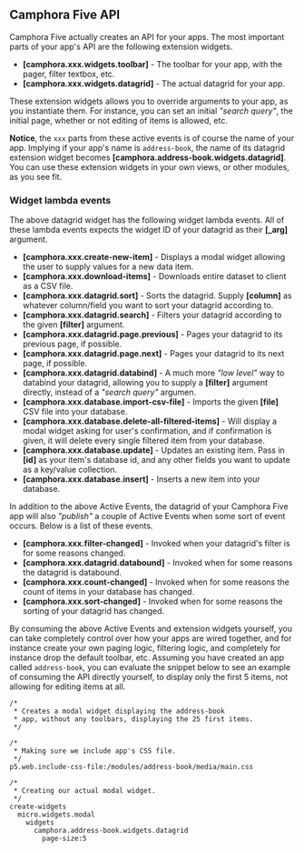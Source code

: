 ## Camphora Five API

Camphora Five actually creates an API for your apps. The most important parts of your app's API are
the following extension widgets.

- __[camphora.xxx.widgets.toolbar]__ - The toolbar for your app, with the pager, filter textbox, etc.
- __[camphora.xxx.widgets.datagrid]__ - The actual datagrid for your app.

These extension widgets allows you to override arguments to your app, as you instantiate them.
For instance, you can set an initial _"search query"_, the initial page, whether or not editing of items
is allowed, etc.

**Notice**, the `xxx` parts from these active events is of course the name of your app. Implying if your
app's name is `address-book`, the name of its datagrid extension widget becomes
__[camphora.address-book.widgets.datagrid]__. You can use these extension widgets in your own views,
or other modules, as you see fit.

### Widget lambda events

The above datagrid widget has the following widget lambda events. All of these lambda events expects the
widget ID of your datagrid as their __[\_arg]__ argument.

- __[camphora.xxx.create-new-item]__ - Displays a modal widget allowing the user to supply values for a new data item.
- __[camphora.xxx.download-items]__ - Downloads entire dataset to client as a CSV file.
- __[camphora.xxx.datagrid.sort]__ - Sorts the datagrid. Supply __[column]__ as whatever column/field you want to sort your datagrid according to.
- __[camphora.xxx.datagrid.search]__ - Filters your datagrid according to the given __[filter]__ argument.
- __[camphora.xxx.datagrid.page.previous]__ - Pages your datagrid to its previous page, if possible.
- __[camphora.xxx.datagrid.page.next]__ - Pages your datagrid to its next page, if possible.
- __[camphora.xxx.datagrid.databind]__ - A much more _"low level"_ way to databind your datagrid, allowing you to supply a __[filter]__ argument directly, instead of a _"search query"_ argumen.
- __[camphora.xxx.database.import-csv-file]__ - Imports the given __[file]__ CSV file into your database.
- __[camphora.xxx.database.delete-all-filtered-items]__ - Will display a modal widget asking for user's confirmation, and if confirmation is given, it will delete every single filtered item from your database.
- __[camphora.xxx.database.update]__ - Updates an existing item. Pass in __[id]__ as your item's database id, and any other fields you want to update as a key/value collection.
- __[camphora.xxx.database.insert]__ - Inserts a new item into your database.

In addition to the above Active Events, the datagrid of your Camphora Five app will also _"publish"_ a couple of
Active Events when some sort of event occurs. Below is a list of these events.

- __[camphora.xxx.filter-changed]__ - Invoked when your datagrid's filter is for some reasons changed.
- __[camphora.xxx.datagrid.databound]__ - Invoked when for some reasons the datagrid is databound.
- __[camphora.xxx.count-changed]__ - Invoked when for some reasons the count of items in your database has changed.
- __[camphora.xxx.sort-changed]__ - Invoked when for some reasons the sorting of your datagrid has changed.

By consuming the above Active Events and extension widgets yourself, you can take completely control over
how your apps are wired together, and for instance create your own paging logic, filtering logic, and completely
for instance drop the default toolbar, etc. Assuming you have created an app called `address-book`, you
can evaluate the snippet below to see an example of consuming the API directly yourself, to display only
the first 5 items, not allowing for editing items at all.

```hyperlambda-snippet
/*
 * Creates a modal widget displaying the address-book
 * app, without any toolbars, displaying the 25 first items.
 */

/*
 * Making sure we include app's CSS file.
 */
p5.web.include-css-file:/modules/address-book/media/main.css

/*
 * Creating our actual modal widget.
 */
create-widgets
  micro.widgets.modal
    widgets
      camphora.address-book.widgets.datagrid
        page-size:5
```
